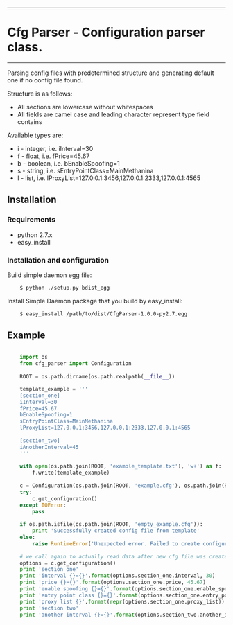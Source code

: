 ***
# Cfg Parser - Configuration parser class.
***

Parsing config files with predetermined structure and generating default one if no config file found.

Structure is as follows:
* All sections are lowercase without whitespaces
* All fields are camel case and leading character represent type field contains

Available types are:
* i - integer, i.e. iInterval=30
* f - float, i.e. fPrice=45.67
* b - boolean, i.e. bEnableSpoofing=1
* s - string, i.e. sEntryPointClass=MainMethanina
* l - list, i.e. lProxyList=127.0.0.1:3456,127.0.0.1:2333,127.0.0.1:4565

## Installation

### Requirements

* python 2.7.x
* easy_install

### Installation and configuration

Build simple daemon egg file:

```bash
    $ python ./setup.py bdist_egg
```

Install Simple Daemon package that you build by easy_install:

```bash
    $ easy_install /path/to/dist/CfgParser-1.0.0-py2.7.egg
```

## Example

```python

    import os
    from cfg_parser import Configuration
    
    ROOT = os.path.dirname(os.path.realpath(__file__))

    template_example = '''
    [section_one]
    iInterval=30
    fPrice=45.67
    bEnableSpoofing=1
    sEntryPointClass=MainMethanina
    lProxyList=127.0.0.1:3456,127.0.0.1:2333,127.0.0.1:4565
    
    [section_two]
    iAnotherInterval=45
    '''
    
    with open(os.path.join(ROOT, 'example_template.txt'), 'w+') as f:
        f.write(template_example)
    
    c = Configuration(os.path.join(ROOT, 'example.cfg'), os.path.join(ROOT, 'example_template.txt'))
    try:
        c.get_configuration()
    except IOError:
        pass
    
    if os.path.isfile(os.path.join(ROOT, 'empty_example.cfg')):
        print 'Successfully created config file from template'
    else:
        raise RuntimeError('Unexpected error. Failed to create configuration file from template.')
    
    # we call again to actually read data after new cfg file was created and filled
    options = c.get_configuration()
    print 'section one'
    print 'interval {}={}'.format(options.section_one.interval, 30)
    print 'price {}={}'.format(options.section_one.price, 45.67)
    print 'enable spoofing {}={}'.format(options.section_one.enable_spoofing, True)
    print 'entry point class {}={}'.format(options.section_one.entry_point_class, 'MainMethanina')
    print 'proxy list {}'.format(repr(options.section_one.proxy_list))
    print 'section two'
    print 'another interval {}={}'.format(options.section_two.another_interval, 45)
```
